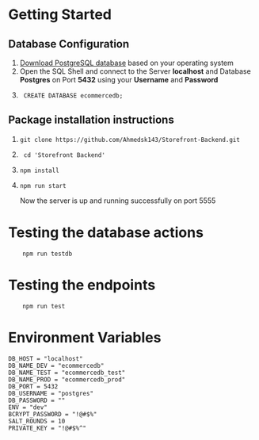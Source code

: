 # Getting Started

## Database Configuration

1.  [Download PostgreSQL database](https://www.postgresql.org/download/) based on your operating system
2.  Open the SQL Shell and connect to the
    Server **localhost** and Database **Postgres** on
    Port **5432** using your **Username** and **Password**
3.  ```bash:
     CREATE DATABASE ecommercedb;
    ```

## Package installation instructions

1.  ```bash:
    git clone https://github.com/Ahmedsk143/Storefront-Backend.git
    ```
2.  ```bash:
     cd 'Storefront Backend'
    ```
3.  ```bash:
    npm install
    ```
4.  ```bash:
    npm run start
    ```
    Now the server is up and running successfully on port 5555

# Testing the database actions

```bash:
    npm run testdb
```

# Testing the endpoints

```bash:
    npm run test
```

# Environment Variables

```javascript:
DB_HOST = "localhost"
DB_NAME_DEV = "ecommercedb"
DB_NAME_TEST = "ecommercedb_test"
DB_NAME_PROD = "ecommercedb_prod"
DB_PORT = 5432
DB_USERNAME = "postgres"
DB_PASSWORD = ""
ENV = "dev"
BCRYPT_PASSWORD = "!@#$%"
SALT_ROUNDS = 10
PRIVATE_KEY = "!@#$%^"
```
